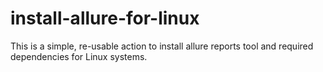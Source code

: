 # install-allure-for-linux

This is a simple, re-usable action to install allure reports tool and required dependencies for Linux systems.
